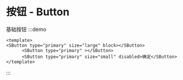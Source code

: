 # 按钮 - Button
<!-- <HelloWorld/> -->
基础按钮
:::demo
```vue
<template>
<SButton type="primary" size="large" block></SButton>
      <SButton type="primary" ></SButton>
      <SButton type="primary" size="small" disabled>确定</SButton>
</template>
```
:::